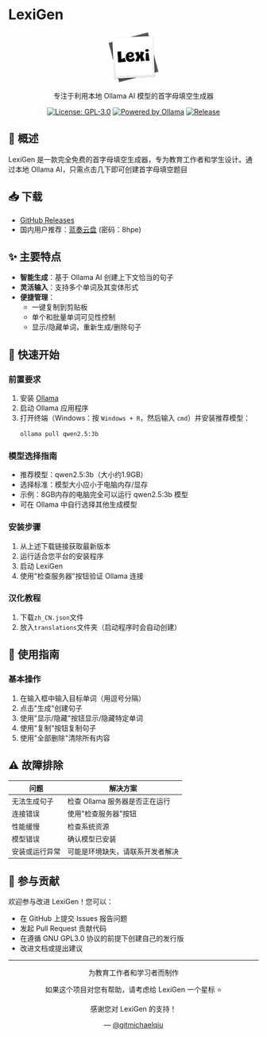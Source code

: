 # LexiGen

<div align="center">

![LexiGen Logo](https://github.com/gitmichaelqiu/LexiGen/blob/main/Lexi.png?raw=true)

专注于利用本地 Ollama AI 模型的首字母填空生成器

[![License: GPL-3.0](https://img.shields.io/badge/License-GPL%203.0-blue.svg)](https://www.gnu.org/licenses/gpl-3.0)
[![Powered by Ollama](https://img.shields.io/badge/Powered%20by-Ollama-orange)](https://ollama.com)
[![Release](https://img.shields.io/github/v/release/gitmichaelqiu/LexiGen?color=green)](https://github.com/gitmichaelqiu/LexiGen/releases/)

</div>

## 🎯 概述

LexiGen 是一款完全免费的首字母填空生成器，专为教育工作者和学生设计。通过本地 Ollama AI，只需点击几下即可创建首字母填空题目

## 📥 下载

- [GitHub Releases](https://github.com/gitmichaelqiu/LexiGen/releases)
- 国内用户推荐：[蓝奏云盘](https://wwtm.lanzouq.com/b00uyomyxe) (密码：8hpe)

## ✨ 主要特点

- **智能生成**：基于 Ollama AI 创建上下文恰当的句子
- **灵活输入**：支持多个单词及其变体形式
- **便捷管理**：
  - 一键复制到剪贴板
  - 单个和批量单词可见性控制
  - 显示/隐藏单词，重新生成/删除句子

## 🚀 快速开始

### 前置要求

1. 安装 [Ollama](https://ollama.com)
2. 启动 Ollama 应用程序
3. 打开终端（Windows：按 `Windows + R`，然后输入 `cmd`）并安装推荐模型：
   ```bash
   ollama pull qwen2.5:3b
   ```

### 模型选择指南

- 推荐模型：qwen2.5:3b（大小约1.9GB）
- 选择标准：模型大小应小于电脑内存/显存
- 示例：8GB内存的电脑完全可以运行 qwen2.5:3b 模型
- 可在 Ollama 中自行选择其他生成模型

### 安装步骤

1. 从上述下载链接获取最新版本
2. 运行适合您平台的安装程序
3. 启动 LexiGen
4. 使用"检查服务器"按钮验证 Ollama 连接

### 汉化教程

1. 下载`zh_CN.json`文件
2. 放入`translations`文件夹（启动程序时会自动创建）

## 📖 使用指南

### 基本操作

1. 在输入框中输入目标单词（用逗号分隔）
2. 点击"生成"创建句子
3. 使用"显示/隐藏"按钮显示/隐藏特定单词
4. 使用"复制"按钮复制句子
5. 使用"全部删除"清除所有内容

## ⚠️ 故障排除

| 问题 | 解决方案 |
|-------|----------|
| 无法生成句子 | 检查 Ollama 服务器是否正在运行 |
| 连接错误 | 使用"检查服务器"按钮 |
| 性能缓慢 | 检查系统资源 |
| 模型错误 | 确认模型已安装 |
| 安装或运行异常 | 可能是环境缺失，请联系开发者解决 |

## 🤝 参与贡献

欢迎参与改进 LexiGen！您可以：

- 在 GitHub 上提交 Issues 报告问题
- 发起 Pull Request 贡献代码
- 在遵循 GNU GPL3.0 协议的前提下创建自己的发行版
- 改进文档或提出建议

---

<div align="center">
为教育工作者和学习者而制作

如果这个项目对您有帮助，请考虑给 LexiGen 一个星标 ⭐️

感谢您对 LexiGen 的支持！

— [@gitmichaelqiu](https://github.com/gitmichaelqiu)
</div> 
